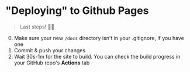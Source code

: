 # "Deploying" to Github Pages
> Last steps! 🥳🎉

0. Make sure your new `/docs` directory isn't in your .gitignore, if you have one
1. Commit & push your changes
2. Wait 30s-1m for the site to build. You can check the build progress in your GitHub repo's **Actions** tab